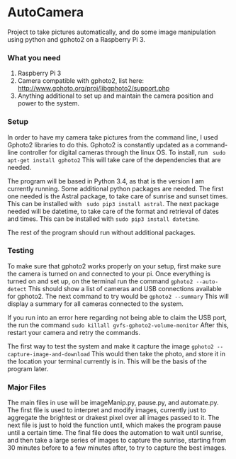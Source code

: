 # AutoCamera
Project to take pictures automatically, and do some image manipulation using python and gphoto2 on a Raspberry Pi 3.

### What you need
1. Raspberry Pi 3
2. Camera compatible with gphoto2, list here: http://www.gphoto.org/proj/libgphoto2/support.php
3.  Anything additional to set up and maintain the camera position and power to the system.

### Setup
In order to have my camera take pictures from the command line, I used Gphoto2 libraries to do this. Gphoto2 is constantly updated as a command-line controller for digital cameras through the linux OS.
To install, run ` sudo apt-get install gphoto2`
This will take care of the dependencies that are needed. 

The program will be based in Python 3.4, as that is the version I am currently running.
Some additional python packages are needed. The first one needed is the Astral package, to take care of sunrise and sunset times. 
This can be installed with ` sudo pip3 install astral`. 
 The next package needed will be datetime, to take care of the format and retrieval of dates and times. 
 This can be installed with `sudo pip3 install datetime`.
 
The rest of the program should run without additional packages. 

### Testing 
To make sure that gphoto2 works properly on your setup, first make sure the camera is turned on and connected to your pi.
Once everything is turned on and set up, on the terminal run the command `gphoto2 --auto-detect`
This should show a list of cameras and USB connections available for gphoto2.
The next command to try would be `gphoto2 --summary`
This will display a summary for all cameras connected to the system.

If you run into an error here regarding not being able to claim the USB port, the run the command `sudo killall gvfs-gphoto2-volume-monitor`
After this, restart your camera and retry the commands. 

The first way to test the system and make it capture the image `gphoto2 --capture-image-and-download`
This would then take the photo, and store it in the location your terminal currently is in. This will be the basis of the program later.


### Major Files
The main files in use will be imageManip.py, pause.py, and automate.py. The first file is used to interpret and modify images, currently just to aggregate the brightest or drakest pixel over all images passed to it. The next file is just to hold the function until, which makes the program pause until a certain time. The final file does the automation to wait until sunrise, and then take a large series of images to capture the sunrise, starting from 30 minutes before to a few minutes after, to try to capture the best images.
